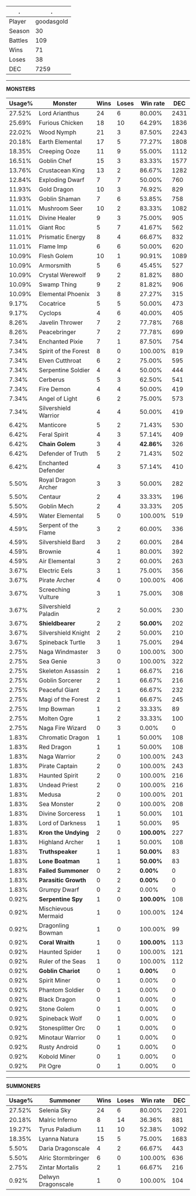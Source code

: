 .|.
|-|-
Player|goodasgold
Season|30
Battles|109
Wins|71
Loses|38
DEC|7259

---
**MONSTERS**

Usage%|Monster|Wins|Loses|Win rate|DEC|
-|-|-|-|-|-|
27.52%|Lord Arianthus|24|6|80.00%|2431|
25.69%|Furious Chicken|18|10|64.29%|1836|
22.02%|Wood Nymph|21|3|87.50%|2243|
20.18%|Earth Elemental|17|5|77.27%|1808|
18.35%|Creeping Ooze|11|9|55.00%|1112|
16.51%|Goblin Chef|15|3|83.33%|1577|
13.76%|Crustacean King|13|2|86.67%|1282|
12.84%|Exploding Dwarf|7|7|50.00%|760|
11.93%|Gold Dragon|10|3|76.92%|829|
11.93%|Goblin Shaman|7|6|53.85%|758|
11.01%|Mushroom Seer|10|2|83.33%|1082|
11.01%|Divine Healer|9|3|75.00%|905|
11.01%|Giant Roc|5|7|41.67%|562|
11.01%|Prismatic Energy|8|4|66.67%|832|
11.01%|Flame Imp|6|6|50.00%|620|
10.09%|Flesh Golem|10|1|90.91%|1089|
10.09%|Armorsmith|5|6|45.45%|527|
10.09%|Crystal Werewolf|9|2|81.82%|880|
10.09%|Swamp Thing|9|2|81.82%|906|
10.09%|Elemental Phoenix|3|8|27.27%|315|
9.17%|Cocatrice|5|5|50.00%|473|
9.17%|Cyclops|4|6|40.00%|405|
8.26%|Javelin Thrower|7|2|77.78%|768|
8.26%|Peacebringer|7|2|77.78%|699|
7.34%|Enchanted Pixie|7|1|87.50%|754|
7.34%|Spirit of the Forest|8|0|100.00%|819|
7.34%|Elven Cutthroat|6|2|75.00%|595|
7.34%|Serpentine Soldier|4|4|50.00%|444|
7.34%|Cerberus|5|3|62.50%|541|
7.34%|Fire Demon|4|4|50.00%|419|
7.34%|Angel of Light|6|2|75.00%|573|
7.34%|Silvershield Warrior|4|4|50.00%|419|
6.42%|Manticore|5|2|71.43%|530|
6.42%|Feral Spirit|4|3|57.14%|409|
6.42%|**Chain Golem**|3|4|**42.86%**|326|
6.42%|Defender of Truth|5|2|71.43%|502|
6.42%|Enchanted Defender|4|3|57.14%|410|
5.50%|Royal Dragon Archer|3|3|50.00%|282|
5.50%|Centaur|2|4|33.33%|196|
5.50%|Goblin Mech|2|4|33.33%|205|
4.59%|Water Elemental|5|0|100.00%|519|
4.59%|Serpent of the Flame|3|2|60.00%|336|
4.59%|Silvershield Bard|3|2|60.00%|284|
4.59%|Brownie|4|1|80.00%|392|
4.59%|Air Elemental|3|2|60.00%|263|
3.67%|Electric Eels|3|1|75.00%|356|
3.67%|Pirate Archer|4|0|100.00%|406|
3.67%|Screeching Vulture|3|1|75.00%|308|
3.67%|Silvershield Paladin|2|2|50.00%|230|
3.67%|**Shieldbearer**|2|2|**50.00%**|202|
3.67%|Silvershield Knight|2|2|50.00%|210|
3.67%|Spineback Turtle|3|1|75.00%|294|
2.75%|Naga Windmaster|3|0|100.00%|300|
2.75%|Sea Genie|3|0|100.00%|322|
2.75%|Skeleton Assassin|2|1|66.67%|216|
2.75%|Goblin Sorcerer|2|1|66.67%|216|
2.75%|Peaceful Giant|2|1|66.67%|232|
2.75%|Magi of the Forest|2|1|66.67%|245|
2.75%|Imp Bowman|1|2|33.33%|89|
2.75%|Molten Ogre|1|2|33.33%|100|
2.75%|Naga Fire Wizard|0|3|0.00%|0|
1.83%|Chromatic Dragon|1|1|50.00%|108|
1.83%|Red Dragon|1|1|50.00%|108|
1.83%|Naga Warrior|2|0|100.00%|243|
1.83%|Pirate Captain|2|0|100.00%|243|
1.83%|Haunted Spirit|2|0|100.00%|216|
1.83%|Undead Priest|2|0|100.00%|216|
1.83%|Medusa|2|0|100.00%|201|
1.83%|Sea Monster|2|0|100.00%|208|
1.83%|Divine Sorceress|1|1|50.00%|101|
1.83%|Lord of Darkness|1|1|50.00%|95|
1.83%|**Kron the Undying**|2|0|**100.00%**|227|
1.83%|Highland Archer|1|1|50.00%|108|
1.83%|**Truthspeaker**|1|1|**50.00%**|83|
1.83%|**Lone Boatman**|1|1|**50.00%**|83|
1.83%|**Failed Summoner**|0|2|**0.00%**|0|
1.83%|**Parasitic Growth**|0|2|**0.00%**|0|
1.83%|Grumpy Dwarf|0|2|0.00%|0|
0.92%|**Serpentine Spy**|1|0|**100.00%**|108|
0.92%|Mischievous Mermaid|1|0|100.00%|124|
0.92%|Dragonling Bowman|1|0|100.00%|99|
0.92%|**Coral Wraith**|1|0|**100.00%**|113|
0.92%|Haunted Spider|1|0|100.00%|121|
0.92%|Ruler of the Seas|1|0|100.00%|112|
0.92%|**Goblin Chariot**|0|1|**0.00%**|0|
0.92%|Spirit Miner|0|1|0.00%|0|
0.92%|Phantom Soldier|0|1|0.00%|0|
0.92%|Black Dragon|0|1|0.00%|0|
0.92%|Stone Golem|0|1|0.00%|0|
0.92%|Spineback Wolf|0|1|0.00%|0|
0.92%|Stonesplitter Orc|0|1|0.00%|0|
0.92%|Minotaur Warrior|0|1|0.00%|0|
0.92%|Rusty Android|0|1|0.00%|0|
0.92%|Kobold Miner|0|1|0.00%|0|
0.92%|Pit Ogre|0|1|0.00%|0|

---
**SUMMONERS**

Usage%|Summoner|Wins|Loses|Win rate|DEC|
-|-|-|-|-|-|
27.52%|Selenia Sky|24|6|80.00%|2201|
20.18%|Malric Inferno|8|14|36.36%|881|
19.27%|Tyrus Paladium|11|10|52.38%|1092|
18.35%|Lyanna Natura|15|5|75.00%|1683|
5.50%|Daria Dragonscale|4|2|66.67%|443|
5.50%|Alric Stormbringer|6|0|100.00%|636|
2.75%|Zintar Mortalis|2|1|66.67%|216|
0.92%|Delwyn Dragonscale|1|0|100.00%|104|
